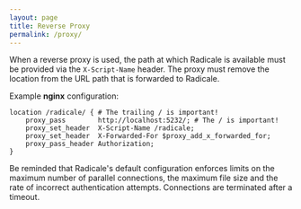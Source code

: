```yaml
---
layout: page
title: Reverse Proxy
permalink: /proxy/
---
```


When a reverse proxy is used, the path at which Radicale is available must
be provided via the `X-Script-Name` header. The proxy must remove the location
from the URL path that is forwarded to Radicale.

Example **nginx** configuration:
```nginx
location /radicale/ { # The trailing / is important!
    proxy_pass        http://localhost:5232/; # The / is important!
    proxy_set_header  X-Script-Name /radicale;
    proxy_set_header  X-Forwarded-For $proxy_add_x_forwarded_for;
    proxy_pass_header Authorization;
}
```

Be reminded that Radicale's default configuration enforces limits on the
maximum number of parallel connections, the maximum file size and the rate of
incorrect authentication attempts. Connections are terminated after a timeout.
